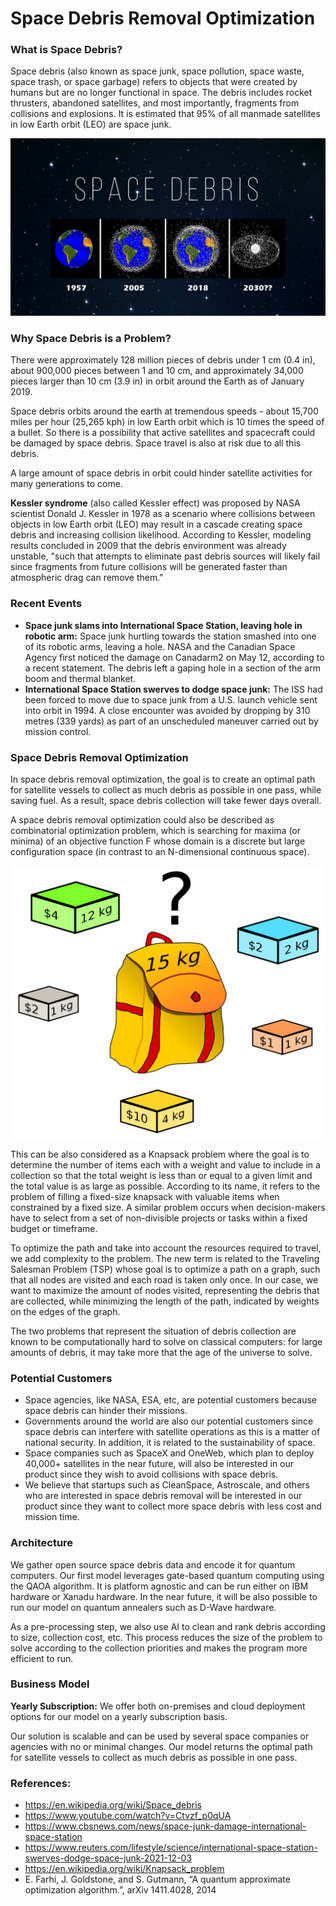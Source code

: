 # Space Debris Removal Optimization

### What is Space Debris?
Space debris (also known as space junk, space pollution, space waste, space trash, or space garbage)  refers to objects that were created by humans but are no longer functional in space.
The debris includes rocket thrusters, abandoned satellites, and most importantly, fragments from collisions and explosions. It is estimated that 95% of all manmade satellites in low Earth orbit (LEO) are space junk.

![Space Debris](./images/space_debris.jpg)

### Why Space Debris is a Problem?
There were approximately 128 million pieces of debris under 1 cm (0.4 in), about 900,000 pieces between 1 and 10 cm, and approximately 34,000 pieces larger than 10 cm (3.9 in) in orbit around the Earth as of January 2019.

Space debris orbits around the earth at tremendous speeds - about 15,700 miles per hour (25,265 kph) in low Earth orbit which is 10 times the speed of a bullet. So there is a possibility that active satellites and spacecraft could be damaged by space debris. Space travel is also at risk due to all this debris. 

A large amount of space debris in orbit could hinder satellite activities for many generations to come.

**Kessler syndrome** (also called Kessler effect) was proposed by NASA scientist Donald J. Kessler in 1978 as a scenario where collisions between objects in low Earth orbit (LEO) may result in a cascade creating space debris and increasing collision likelihood. According to Kessler, modeling results concluded in 2009 that the debris environment was already unstable, "such that attempts to eliminate past debris sources will likely fail since fragments from future collisions will be generated faster than atmospheric drag can remove them." 

### Recent Events
* **Space junk slams into International Space Station, leaving hole in robotic arm:** Space junk hurtling towards the station smashed into one of its robotic arms, leaving a hole. 
NASA and the Canadian Space Agency first noticed the damage on Canadarm2 on May 12, according to a recent statement. The debris left a gaping hole in a section of the arm boom and thermal blanket. 
* **International Space Station swerves to dodge space junk:** The ISS had been forced to move due to space junk from a U.S. launch vehicle sent into orbit in 1994.
 A close encounter was avoided by dropping by 310 metres (339 yards) as part of an unscheduled maneuver carried out by mission control.


### Space Debris Removal Optimization
In space debris removal optimization, the goal is to create an optimal path for satellite vessels to collect as much debris as possible in one pass, while saving fuel. As a result, space debris collection will take fewer days overall.

A space debris removal optimization could also be described as combinatorial optimization problem, which is searching for maxima (or minima) of an objective function F whose domain is a discrete but large configuration space (in contrast to an N-dimensional continuous space).

![Space Debris](./images/knapsack.png)

This can be also considered as a Knapsack problem where the goal is to determine the number of items each with a weight and value to include in a collection so that the total weight is less than or equal to a given limit and the total value is as large as possible. According to its name, it refers to the problem of filling a fixed-size knapsack with valuable items when constrained by a fixed size. A similar problem occurs when decision-makers have to select from a set of non-divisible projects or tasks within a fixed budget or timeframe. 

To optimize the path and take into account the resources required to travel, we add complexity to the problem. The new term is related to the Traveling Salesman Problem (TSP) whose goal is to optimize a path on a graph, such that all nodes are visited and each road is taken only once. In our case, we want to maximize the amount of nodes visited, representing the debris that are collected, while minimizing the length of the path, indicated by weights on the edges of the graph.

The two problems that represent the situation of debris collection are known to be computationally hard to solve on classical computers: for large amounts of debris, it may take more that the age of the universe to solve.

### Potential Customers
* Space agencies, like NASA, ESA, etc, are potential customers because space debris can hinder their missions.
* Governments around the world are also our potential customers since space debris can interfere with satellite operations as this is a matter of national security. In addition, it is related to the sustainability of space.
* Space companies such as SpaceX and OneWeb, which plan to deploy 40,000+ satellites in the near future, will also be interested in our product since they wish to avoid collisions with space debris.
* We believe that startups such as CleanSpace, Astroscale, and others who are interested in space debris removal will be interested in our product since they want to collect more space debris with less cost and mission time.

### Architecture

We gather open source space debris data and encode it for quantum computers. Our first model leverages gate-based quantum computing using the QAOA algorithm. It is platform agnostic and can be run either on IBM hardware or Xanadu hardware. In the near future, it will be also possible to run our model on quantum annealers such as D-Wave hardware.

As a pre-processing step, we also use AI to clean and rank debris according to size, collection cost, etc. This process reduces the size of the problem to solve according to the collection priorities and makes the program more efficient to run.

### Business Model
**Yearly Subscription:** We offer both on-premises and cloud deployment options for our model on a yearly subscription basis.

Our solution is scalable and can be used by several space companies or agencies with no or minimal changes. Our model returns the optimal path for satellite vessels to collect as much debris as possible in one pass.



### References:
* https://en.wikipedia.org/wiki/Space_debris
* https://www.youtube.com/watch?v=Ctvzf_p0qUA
* https://www.cbsnews.com/news/space-junk-damage-international-space-station
* https://www.reuters.com/lifestyle/science/international-space-station-swerves-dodge-space-junk-2021-12-03
* https://en.wikipedia.org/wiki/Knapsack_problem
* E. Farhi, J. Goldstone, and S. Gutmann, “A quantum approximate optimization algorithm.”, arXiv 1411.4028, 2014

